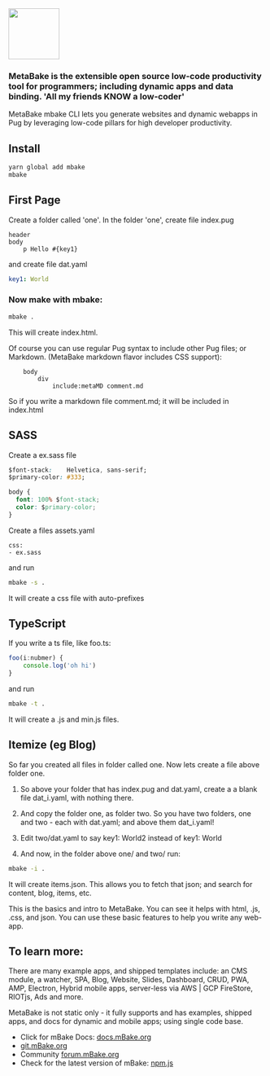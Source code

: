 <img src="https://metabake.github.io/MetaBake-Docs/logo.jpg" width="100">

### MetaBake is the extensible open source low-code productivity tool for programmers; including dynamic apps and data binding. 'All my friends KNOW a low-coder'

MetaBake mbake CLI lets you generate websites and dynamic webapps in Pug by leveraging low-code pillars for high developer productivity.

## Install

```sh
yarn global add mbake
mbake
```

## First Page

Create a folder called 'one'.
In the folder 'one', create file index.pug
```pug
header
body
    p Hello #{key1}
```
and create file dat.yaml
```yaml
key1: World
```

### Now make with mbake:

```sh
mbake .
```

This will create index.html. 

Of course you can use regular Pug syntax to include other Pug files; or Markdown. (MetaBake markdown flavor includes CSS support):
```pug
    body
        div
            include:metaMD comment.md
```
So if you write a markdown file comment.md; it will be included in index.html

## SASS

Create a ex.sass file 
```css
$font-stack:    Helvetica, sans-serif;
$primary-color: #333;

body {
  font: 100% $font-stack;
  color: $primary-color;
}
```

Create a files assets.yaml 
```
css:
- ex.sass
```

and run
```sh
mbake -s .
```
It will create a css file with auto-prefixes


## TypeScript

If you write a ts file, like foo.ts:
```ts
foo(i:nubmer) {
    console.log('oh hi')
}
```
and run
```sh
mbake -t .
```
It will create a .js and min.js files.

## Itemize (eg Blog)
So far you created all files in folder called one. Now lets create a file above folder one.
1. So above your folder that has index.pug and dat.yaml, create a a blank file dat_i.yaml, with nothing there.

2. And copy the folder one, as folder two. So you have two folders, one and two - each with dat.yaml; and above them dat_i.yaml!

3. Edit two/dat.yaml to say key1: World2 
instead of key1: World

4. And now, in the folder above one/ and two/ run:
```sh
mbake -i .
```
It will create items.json.
This allows you to fetch that json; and search for content, blog, items, etc.

This is the basics and intro to MetaBake. You can see it helps with html, .js, .css, and json. You can use these basic features to help you write any web-app.

## To learn more:

There are many example apps, and shipped templates include: an CMS module, a watcher, SPA, Blog, Website, Slides, Dashboard, CRUD, PWA, AMP, Electron, Hybrid mobile apps, server-less via AWS | GCP FireStore, RIOTjs, Ads and more. 

MetaBake is not static only - it fully supports and has examples, shipped apps, and docs for dynamic and mobile apps; using single code base.

- Click for mBake Docs: [docs.mBake.org](http://docs.mBake.org)
- [git.mBake.org](http://git.mBake.org)
- Community [forum.mBake.org](http://forum.mBake.org)
- Check for the latest version of mBake: [npm.js](https://www.npmjs.com/package/mbake)
